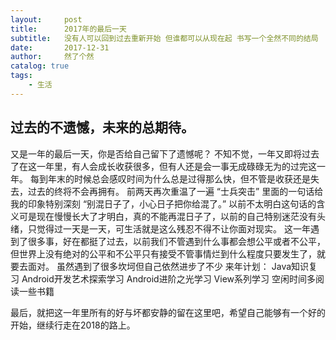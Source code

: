 ```yaml
---
layout:     post
title:      2017年的最后一天
subtitle:   没有人可以回到过去重新开始 但谁都可以从现在起 书写一个全然不同的结局
date:       2017-12-31
author:     然了个然
catalog: true
tags:
    - 生活
---
```


## 过去的不遗憾，未来的总期待。
又是一年的最后一天，你是否给自己留下了遗憾呢？ 不知不觉，一年又即将过去了在这一年里，有人会成长收获很多，但有人还是会一事无成碌碌无为的过完这一年。
每到年末的时候总会感叹时间为什么总是过得那么快，但不管是收获还是失去，过去的终将不会再拥有。
前两天再次重温了一遍 “士兵突击” 里面的一句话给我的印象特别深刻 “别混日子了，小心日子把你给混了。” 以前不太明白这句话的含义可是现在慢慢长大了才明白，真的不能再混日子了，以前的自己特别迷茫没有头绪，只觉得过一天是一天，可生活就是这么残忍不得不让你面对现实。
这一年遇到了很多事，好在都挺了过去，以前我们不管遇到什么事都会想公平或者不公平，但世界上没有绝对的公平和不公平只有接受不管事情烂到什么程度只要发生了，就要去面对。
虽然遇到了很多坎坷但自己依然进步了不少
来年计划：
Java知识复习
Android开发艺术探索学习
Android进阶之光学习
View系列学习
空闲时间多阅读一些书籍

最后，就把这一年里所有的好与坏都安静的留在这里吧，希望自己能够有一个好的开始，继续行走在2018的路上。